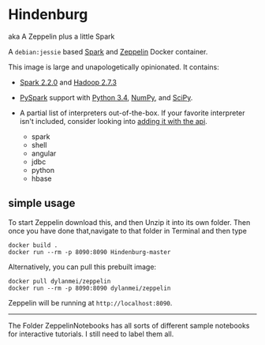 # Hindenburg 

aka A Zeppelin plus a little Spark

A `debian:jessie` based [Spark](https://spark.apache.org/docs/latest/index.html) and [Zeppelin](http://zeppelin.apache.org) Docker container.

This image is large and unapologetically opinionated. It contains:

- [Spark 2.2.0](http://spark.apache.org/docs/2.2.0) and [Hadoop 2.7.3](http://hadoop.apache.org/docs/r2.7.3)
- [PySpark](http://spark.apache.org/docs/2.2.0/api/python) support with [Python 3.4](https://docs.python.org/3.4), [NumPy](http://www.numpy.org), and [SciPy](https://www.scipy.org/scipylib/index.html).

- A partial list of interpreters out-of-the-box. If your favorite interpreter isn't included, consider looking into [adding it with the api](http://zeppelin.apache.org/docs/0.7.3/manual/dynamicinterpreterload.html).
  - spark
  - shell
  - angular
  - jdbc
  - python
  - hbase


## simple usage

To start Zeppelin download this, and then Unzip it into its own folder.
Then once you have done that,navigate to that folder in Terminal and then type

```
docker build .
docker run --rm -p 8090:8090 Hindenburg-master
```

Alternatively, you can pull this prebuilt image:
```
docker pull dylanmei/zeppelin
docker run --rm -p 8090:8090 dylanmei/zeppelin
```
Zeppelin will be running at `http://localhost:8090`.

______________________________________________________________________________________________________________________________

The Folder ZeppelinNotebooks has all sorts of different sample notebooks for interactive tutorials. I still need to label them all. 

